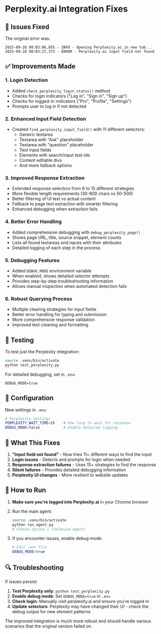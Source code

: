 # Perplexity.ai Integration Fixes

## 🚨 Issues Fixed

The original error was:
```
2025-09-28 00:03:06,855 - INFO - Opening Perplexity.ai in new tab...
2025-09-28 00:03:27,373 - ERROR - Perplexity.ai input field not found
```

## ✅ Improvements Made

### 1. **Login Detection**
- Added `check_perplexity_login_status()` method
- Checks for login indicators ("Log in", "Sign in", "Sign up")
- Checks for logged-in indicators ("Pro", "Profile", "Settings")
- Prompts user to log in if not detected

### 2. **Enhanced Input Field Detection**
- Created `find_perplexity_input_field()` with 11 different selectors:
  - Generic textarea
  - Textarea with "Ask" placeholder
  - Textarea with "question" placeholder
  - Text input fields
  - Elements with search/input test-ids
  - Content editable divs
  - And more fallback options

### 3. **Improved Response Extraction**
- Extended response selectors from 6 to 15 different strategies
- More flexible length requirements (30-800 chars vs 50-500)
- Better filtering of UI text vs actual content
- Fallback to page text extraction with smarter filtering
- Enhanced debugging when extraction fails

### 4. **Better Error Handling**
- Added comprehensive debugging with `debug_perplexity_page()`
- Shows page URL, title, source snippet, element counts
- Lists all found textareas and inputs with their attributes
- Detailed logging of each step in the process

### 5. **Debugging Features**
- Added `DEBUG_MODE` environment variable
- When enabled, shows detailed selector attempts
- Provides step-by-step troubleshooting information
- Allows manual inspection when automated detection fails

### 6. **Robust Querying Process**
- Multiple clearing strategies for input fields
- Better error handling for typing and submission
- More comprehensive response validation
- Improved text cleaning and formatting

## 🧪 Testing

To test just the Perplexity integration:

```bash
source .venv/bin/activate
python test_perplexity.py
```

For detailed debugging, set in `.env`:
```
DEBUG_MODE=true
```

## 🔧 Configuration

New settings in `.env`:

```bash
# Perplexity settings
PERPLEXITY_WAIT_TIME=15    # How long to wait for response
DEBUG_MODE=false           # Enable detailed logging
```

## 🎯 What This Fixes

1. **"Input field not found"** - Now tries 11+ different ways to find the input
2. **Login issues** - Detects and prompts for login when needed
3. **Response extraction failures** - Uses 15+ strategies to find the response
4. **Silent failures** - Provides detailed debugging information
5. **Perplexity UI changes** - More resilient to website updates

## 🚀 How to Run

1. **Make sure you're logged into Perplexity.ai** in your Chrome browser
2. Run the main agent:
   ```bash
   source .venv/bin/activate
   python run_agent.py
   # Choose option 1 (Selenium Agent)
   ```

3. If you encounter issues, enable debug mode:
   ```bash
   # Edit .env file
   DEBUG_MODE=true
   ```

## 🔍 Troubleshooting

If issues persist:

1. **Test Perplexity only**: `python test_perplexity.py`
2. **Enable debug mode**: Set `DEBUG_MODE=true` in `.env`
3. **Check login**: Manually visit perplexity.ai and ensure you're logged in
4. **Update selectors**: Perplexity may have changed their UI - check the debug output for new element patterns

The improved integration is much more robust and should handle various scenarios that the original version failed on.